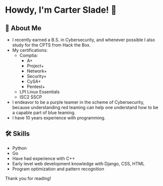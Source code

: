 
# Howdy, I'm Carter Slade! 👋


## 🚀 About Me
- I recently earned a B.S. in Cybersecurity, and whenever possible I also study for the CPTS from Hack the Box.
- My certifications:
    - Comptia:
      - A+
      - Project+
      - Network+
      - Security+
      - CySA+
      - Pentest+
    - LPI Linux Essentials
    - ISC2 SSCP
- I endeavor to be a purple teamer in the scheme of Cybersecurity, because understanding red teaming can help one understand how to be a capable part of blue teaming.
- I have 10 years experience with programming.


## 🛠 Skills
- Python
- Go
- Have had experience with C++
- Early level web development knowledge with Django, CSS, HTML
- Program optimization and pattern recognition

Thank you for reading!

<!---
Cart3r-Sl4de/Cart3r-Sl4de is a ✨ special ✨ repository because its `README.md` (this file) appears on your GitHub profile.
You can click the Preview link to take a look at your changes.
--->
